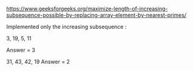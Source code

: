 
https://www.geeksforgeeks.org/maximize-length-of-increasing-subsequence-possible-by-replacing-array-element-by-nearest-primes/


Implemented only the increasing subsequence :

3, 19, 5, 11

Answer = 3

31, 43, 42, 19
Answer = 2


